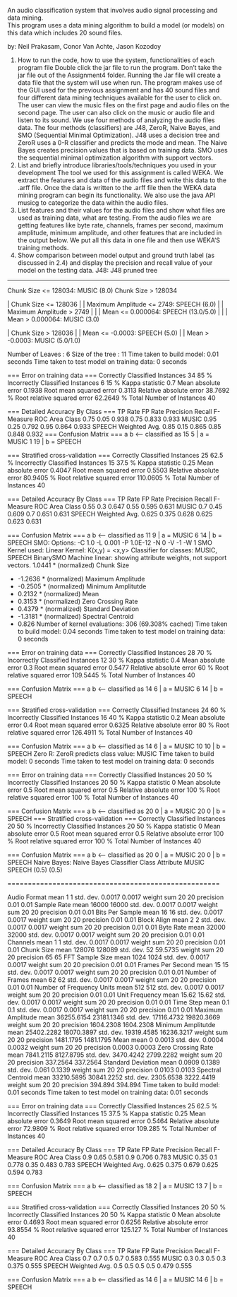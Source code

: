 An  audio  classification  system  that  involves  audio  signal processing  and  data mining.  
This program uses a  data  mining algorithm to build a model (or models) on this data which includes 20 sound files. 

by: Neil Prakasam, Conor Van Achte, Jason Kozodoy 



1. How to run the code, how to use the system, functionalities of each program file
Double click the jar file to run the program. Don’t take the jar file out of the Assignment4
folder. Running the Jar file will create a data file that the system will use when run. The
program makes use of the GUI used for the previous assignment and has 40 sound files and
four different data mining techniques available for the user to click on. The user can view the
music files on the first page and audio files on the second page. The user can also click on
the music or audio file and listen to its sound. We use four methods of analyzing the audio
files data. The four methods (classifiers) are J48, ZeroR, Naive Bayes, and SMO
(Sequential Minimal Optimization). J48 uses a decision tree and ZeroR uses a 0-R classifier
and predicts the mode and mean. The Naive Bayes creates precision values that is based
on training data. SMO uses the sequential minimal optimization algorithm with support
vectors.
2. List and briefly introduce libraries/tools/techniques you used in your development
The tool we used for this assignment is called WEKA. We extract the features and data of
the audio files and write this data to the .arff file. Once the data is written to the .arff file then
the WEKA data mining program can begin its functionality. We also use the java API musicg
to categorize the data within the audio files.
3. List features and their values for the audio files and show what files are used as
training data, what are testing.
From the audio files we are getting features like byte rate, channels, frames per second,
maximum amplitude, minimum amplitude, and other features that are included in the output
below. We put all this data in one file and then use WEKA’S training methods.
4. Show comparison between model output and ground truth label (as discussed in
2.4) and display the precision and recall value of your model on the testing data.
J48:
J48 pruned tree
------------------
Chunk Size <= 128034: MUSIC (8.0)
Chunk Size > 128034

| Chunk Size <= 128036
| | Maximum Amplitude <= 2749: SPEECH (6.0)
| | Maximum Amplitude > 2749
| | | Mean <= 0.000064: SPEECH (13.0/5.0)
| | | Mean > 0.000064: MUSIC (3.0)

| Chunk Size > 128036
| | Mean <= -0.0003: SPEECH (5.0)
| | Mean > -0.0003: MUSIC (5.0/1.0)

Number of Leaves :  6
Size of the tree : 11
Time taken to build model: 0.01 seconds
Time taken to test model on training data: 0 seconds

=== Error on training data ===
Correctly Classified Instances 34 85 %
Incorrectly Classified Instances 6 15 %
Kappa statistic 0.7
Mean absolute error 0.1938
Root mean squared error 0.3113
Relative absolute error 38.7692 %
Root relative squared error 62.2649 %
Total Number of Instances 40 

=== Detailed Accuracy By Class ===
TP Rate FP Rate Precision Recall F-Measure ROC Area Class
0.75 0.05 0.938 0.75 0.833 0.933 MUSIC
0.95 0.25 0.792 0.95 0.864 0.933 SPEECH
Weighted Avg. 0.85 0.15 0.865 0.85 0.848 0.932
=== Confusion Matrix ===
a b <-- classified as
15 5 | a = MUSIC
1 19 | b = SPEECH

=== Stratified cross-validation ===
Correctly Classified Instances 25 62.5 %
Incorrectly Classified Instances 15 37.5 %
Kappa statistic 0.25
Mean absolute error 0.4047
Root mean squared error 0.5503
Relative absolute error 80.9405 %
Root relative squared error 110.0605 %
Total Number of Instances 40 

=== Detailed Accuracy By Class ===
TP Rate FP Rate Precision Recall F-Measure ROC Area Class
0.55 0.3 0.647 0.55 0.595 0.631 MUSIC
0.7 0.45 0.609 0.7 0.651 0.631 SPEECH
Weighted Avg. 0.625 0.375 0.628 0.625 0.623 0.631

=== Confusion Matrix ===
a b <-- classified as
11 9 | a = MUSIC
6 14 | b = SPEECH
SMO:
Options: -C 1.0 -L 0.001 -P 1.0E-12 -N 0 -V -1 -W 1
SMO
Kernel used:
Linear Kernel: K(x,y) = <x,y>
Classifier for classes: MUSIC, SPEECH
BinarySMO
Machine linear: showing attribute weights, not support vectors.
1.0441 * (normalized) Chunk Size
+ -1.2636 * (normalized) Maximum Amplitude
+ -0.2505 * (normalized) Minimum Amplitutde
+ 0.2132 * (normalized) Mean
+ 0.3153 * (normalized) Zero Crossing Rate
+ 0.4379 * (normalized) Standard Deviation
+ -1.3181 * (normalized) Spectral Centroid
+ 0.826
Number of kernel evaluations: 306 (69.308% cached)
Time taken to build model: 0.04 seconds
Time taken to test model on training data: 0 seconds

=== Error on training data ===
Correctly Classified Instances 28 70 %
Incorrectly Classified Instances 12 30 %
Kappa statistic 0.4
Mean absolute error 0.3
Root mean squared error 0.5477
Relative absolute error 60 %
Root relative squared error 109.5445 %
Total Number of Instances 40 

=== Confusion Matrix ===
a b <-- classified as
14 6 | a = MUSIC
6 14 | b = SPEECH

=== Stratified cross-validation ===
Correctly Classified Instances 24 60 %
Incorrectly Classified Instances 16 40 %
Kappa statistic 0.2
Mean absolute error 0.4
Root mean squared error 0.6325
Relative absolute error 80 %
Root relative squared error 126.4911 %
Total Number of Instances 40 

=== Confusion Matrix ===
a b <-- classified as
14 6 | a = MUSIC
10 10 | b = SPEECH
Zero R:
ZeroR predicts class value: MUSIC
Time taken to build model: 0 seconds
Time taken to test model on training data: 0 seconds

=== Error on training data ===
Correctly Classified Instances 20 50 %
Incorrectly Classified Instances 20 50 %
Kappa statistic 0 
Mean absolute error 0.5
Root mean squared error 0.5
Relative absolute error 100 %
Root relative squared error 100 %
Total Number of Instances 40 

=== Confusion Matrix ===
a b <-- classified as
20 0 | a = MUSIC
20 0 | b = SPEECH
=== Stratified cross-validation ===
Correctly Classified Instances 20 50 %
Incorrectly Classified Instances 20 50 %
Kappa statistic 0 
Mean absolute error 0.5
Root mean squared error 0.5
Relative absolute error 100 %
Root relative squared error 100 %
Total Number of Instances 40 

=== Confusion Matrix ===
a b <-- classified as
20 0 | a = MUSIC
20 0 | b = SPEECH
Naive Bayes:
Naive Bayes Classifier
Class
Attribute MUSIC SPEECH
(0.5) (0.5)

====================================================

Audio Format
mean 1 1
std. dev. 0.0017 0.0017
weight sum 20 20
precision 0.01 0.01
Sample Rate
mean 16000 16000
std. dev. 0.0017 0.0017
weight sum 20 20
precision 0.01 0.01
Bits Per Sample
mean 16 16
std. dev. 0.0017 0.0017
weight sum 20 20
precision 0.01 0.01
Block Align
mean 2 2
std. dev. 0.0017 0.0017
weight sum 20 20
precision 0.01 0.01
Byte Rate
mean 32000 32000
std. dev. 0.0017 0.0017
weight sum 20 20
precision 0.01 0.01
Channels
mean 1 1
std. dev. 0.0017 0.0017
weight sum 20 20
precision 0.01 0.01
Chunk Size
mean 128076 128089
std. dev. 52 59.5735
weight sum 20 20
precision 65 65
FFT Sample Size
mean 1024 1024
std. dev. 0.0017 0.0017
weight sum 20 20
precision 0.01 0.01
Frames Per Second
mean 15 15
std. dev. 0.0017 0.0017
weight sum 20 20
precision 0.01 0.01
Number of Frames
mean 62 62
std. dev. 0.0017 0.0017
weight sum 20 20
precision 0.01 0.01
Number of Frequency Units
mean 512 512
std. dev. 0.0017 0.0017
weight sum 20 20
precision 0.01 0.01
Unit Frequency
mean 15.62 15.62
std. dev. 0.0017 0.0017
weight sum 20 20
precision 0.01 0.01
Time Step
mean 0.1 0.1
std. dev. 0.0017 0.0017
weight sum 20 20
precision 0.01 0.01
Maximum Amplitude
mean 36255.6154 23181.1346
std. dev. 17116.4732 19820.3669
weight sum 20 20
precision 1604.2308 1604.2308
Minimum Amplitutde
mean 25402.2282 18070.3897
std. dev. 19319.4585 16236.3217
weight sum 20 20
precision 1481.1795 1481.1795
Mean
mean 0 0.0013
std. dev. 0.0004 0.0032
weight sum 20 20
precision 0.0003 0.0003
Zero Crossing Rate
mean 7841.2115 8127.8795
std. dev. 3470.4242 2799.2282
weight sum 20 20
precision 337.2564 337.2564
Standard Deviation
mean 0.0909 0.1389
std. dev. 0.061 0.1339
weight sum 20 20
precision 0.0103 0.0103
Spectral Centroid
mean 33210.5895 30841.2252
std. dev. 2305.6538 3222.4419
weight sum 20 20
precision 394.894 394.894
Time taken to build model: 0.01 seconds
Time taken to test model on training data: 0.01 seconds

=== Error on training data ===
Correctly Classified Instances 25 62.5 %
Incorrectly Classified Instances 15 37.5 %
Kappa statistic 0.25
Mean absolute error 0.3649
Root mean squared error 0.5464
Relative absolute error 72.9809 %
Root relative squared error 109.285 %
Total Number of Instances 40 

=== Detailed Accuracy By Class ===
TP Rate FP Rate Precision Recall F-Measure ROC Area Class
0.9 0.65 0.581 0.9 0.706 0.783 MUSIC
0.35 0.1 0.778 0.35 0.483 0.783 SPEECH
Weighted Avg. 0.625 0.375 0.679 0.625 0.594 0.783

=== Confusion Matrix ===
a b <-- classified as
18 2 | a = MUSIC
13 7 | b = SPEECH

=== Stratified cross-validation ===
Correctly Classified Instances 20 50 %
Incorrectly Classified Instances 20 50 %
Kappa statistic 0 
Mean absolute error 0.4693
Root mean squared error 0.6256
Relative absolute error 93.8554 %
Root relative squared error 125.127 %
Total Number of Instances 40 

=== Detailed Accuracy By Class ===
TP Rate FP Rate Precision Recall F-Measure ROC Area Class
0.7 0.7 0.5 0.7 0.583 0.555 MUSIC
0.3 0.3 0.5 0.3 0.375 0.555 SPEECH
Weighted Avg. 0.5 0.5 0.5 0.5 0.479 0.555

=== Confusion Matrix ===
a b <-- classified as
14 6 | a = MUSIC
14 6 | b = SPEECH
